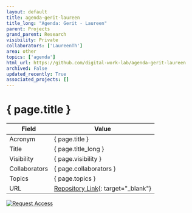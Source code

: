 ```yaml
---
layout: default
title: agenda-gerit-laureen
title_long: "Agenda: Gerit - Laureen"
parent: Projects
grand_parent: Research
visibility: Private
collaborators: ['LaureenTh']
area: other
topics: ['agenda']
html_url: https://github.com/digital-work-lab/agenda-gerit-laureen
archived: False
updated_recently: True
associated_projects: []
---
```


# { page.title }

Field               | Value
------------------- | ----------------------------------
Acronym             | { page.title }
Title               | { page.title_long }
Visibility          | { page.visibility }
Collaborators       | { page.collaborators }
Topics              | { page.topics }
URL                 | [Repository Link](https://github.com/digital-work-lab/agenda-gerit-laureen){: target="_blank"}

[![Request Access](https://img.shields.io/badge/Request-Access-blue?style=for-the-badge)](https://github.com/digital-work-lab/agenda-gerit-laureen/issues/new?assignees=geritwagner&labels=access+request&template=request-repo-access.md&title=%5BAccess+Request%5D+Request+for+access+to+repository)

